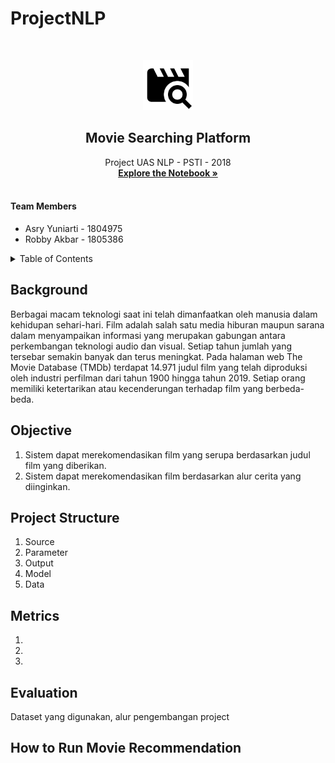 # ProjectNLP

<!-- PROJECT LOGO -->
<br />
<p align="center">
  <a href="https://github.com/RobbyAkbar/JobFlex">
    <img src="movie_search.png" alt="Logo" height="80">
  </a>

  <h2 align="center">Movie Searching Platform</h2>

  <p align="center">
    Project UAS NLP - PSTI - 2018
    <br />
    <a href="https://colab.research.google.com/drive/1p1Zpx1bHn_iB5ai0uxlq5R7mcq4a0xNI"><strong>Explore the Notebook »</strong></a>
    <br />
    <br />
  </p>
</p>

<h4>Team Members</h4>
<ul>
  <li>Asry Yuniarti - 1804975</li>
  <li>Robby Akbar - 1805386</li>
</ul>

<!-- TABLE OF CONTENTS -->
<details>
  <summary>Table of Contents</summary>
  <ol>
    <li><a href="#background">Background</a></li>
    <li><a href="#objective">Objective</a></li>
    <li><a href="#projectstructure">Project Structure</a></li>
    <li><a href="#metrics">Metrics</a></li>
    <li><a href="#evaluation">Evaluation</a></li>
    <li><a href="#howtorunmovierecommend">How to Run Movie Recommendation</a></li>
  </ol>
</details>

## Background
Berbagai macam teknologi saat ini telah dimanfaatkan oleh manusia dalam kehidupan sehari-hari. Film adalah salah satu media hiburan maupun sarana dalam menyampaikan informasi yang merupakan gabungan antara perkembangan teknologi audio dan visual. Setiap tahun jumlah yang tersebar semakin banyak dan terus meningkat. Pada halaman web The Movie
Database (TMDb) terdapat 14.971 judul film yang telah diproduksi oleh industri perfilman dari tahun 1900 hingga tahun 2019. Setiap orang memiliki ketertarikan atau kecenderungan terhadap film yang berbeda-beda. 

## Objective
1. Sistem dapat merekomendasikan film yang serupa berdasarkan judul film yang diberikan.
2. Sistem dapat merekomendasikan film berdasarkan alur cerita yang diinginkan.

## Project Structure
1. Source
2. Parameter
3. Output
4. Model
5. Data

## Metrics
1. 
2. 
3. 

## Evaluation
Dataset yang digunakan, alur pengembangan project

## How to Run Movie Recommendation

